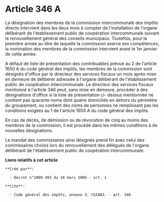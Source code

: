 # Article 346 A

La désignation des membres de la commission intercommunale des impôts directs intervient dans les deux mois à compter de
l'installation de l'organe délibérant de l'établissement public de coopération intercommunale suivant le renouvellement
général des conseils municipaux. Toutefois, pour la première année au titre de laquelle la commission exerce ses compétences,
la nomination des membres de la commission intervient avant le 1er janvier de cette année.

A défaut de liste de présentation des contribuables prévue au 2 de l'article 1650 A du code général des impôts, les membres
de la commission sont désignés d'office par le directeur des services fiscaux un mois après mise en demeure de délibérer
adressée à l'organe délibérant de l'établissement public de coopération intercommunale. Le directeur des services fiscaux
mentionné à l'article 346 peut, sans mise en demeure, procéder à des désignations d'office si la liste de présentation ci-
dessus mentionnée ne contient pas quarante noms dont quatre domiciliés en dehors du périmètre du groupement, ou contient des
noms de personnes ne remplissant pas les conditions exigées au 1 de l'article 1650 A du code général des impôts. 

En cas de décès, de démission ou de révocation de cinq au moins des membres de la commission, il est procédé dans les mêmes
conditions à de nouvelles désignations. 

Le mandat des commissaires ainsi désignés prend fin avec celui des commissaires choisis lors du renouvellement des délégués
de l'organe délibérant de l'établissement public de coopération intercommunale.

**Liens relatifs à cet article**

	**Créé par**:

	  - Décret n°2009-303 du 18 mars 2009 - art. 1

	**Cite**:

	  - Code général des impôts, annexe 3, CGIAN3. - art. 346
